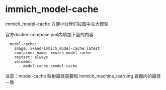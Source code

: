 # immich_model-cache
immich_model-cache 方便小伙伴们拉取中文大模型

官方docker-compose.yml内填加下面的内容

```
  model-cache:
    image: xkand/immich_model-cache:latest
    container_name: immich_model-cache
    restart: always
    volumes:
      - model-cache:/model-cache
```

注意：model-cache 映射路径需要和 immich_machine_learning 容器内的路径一致